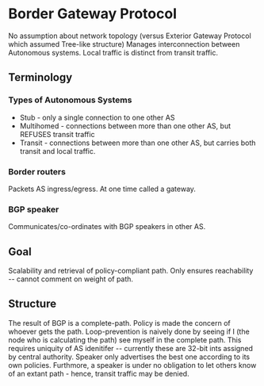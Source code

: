 # Border Gateway Protocol
No assumption about network topology (versus Exterior Gateway Protocol which assumed Tree-like structure)
Manages interconnection between Autonomous systems. 
Local traffic is distinct from transit traffic. 

## Terminology
### Types of Autonomous Systems
- Stub - only a single connection to one other AS
- Multihomed - connections between more than one other AS, but REFUSES transit traffic
- Transit - connections between more than one other AS, but carries both transit and local traffic.
### Border routers
Packets AS ingress/egress. At one time called a gateway.
### BGP speaker 
Communicates/co-ordinates with BGP speakers in other AS.
## Goal
Scalability and retrieval of policy-compliant path. Only ensures reachability -- cannot comment on weight of path.

## Structure

The result of BGP is a complete-path.
Policy is made the concern of whoever gets the path.
Loop-prevention is naively done by seeing if I (the node who is calculating the path) see myself in the complete path.
This requires uniquity of AS idenitifer -- currently these are 32-bit ints assigned by central authority. Speaker only advertises the best one according to its own policies. Furthmore, a speaker is under no obligation to let others know of an extant path - hence, transit traffic may be denied.
